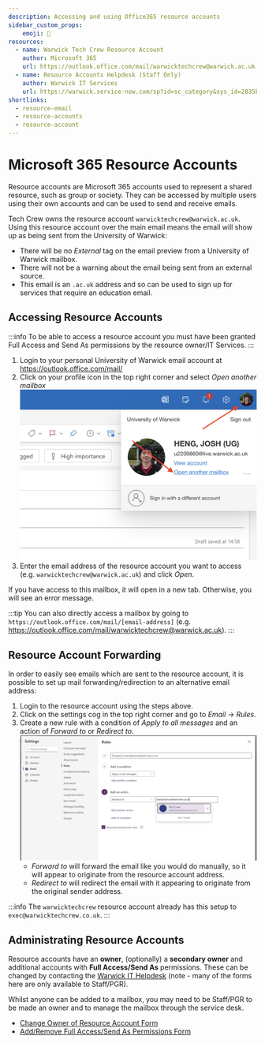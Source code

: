 ```yaml
---
description: Accessing and using Office365 resource accounts
sidebar_custom_props:
    emoji: 📧
resources:
  - name: Warwick Tech Crew Resource Account
    author: Microsoft 365
    url: https://outlook.office.com/mail/warwicktechcrew@warwick.ac.uk
  - name: Resource Accounts Helpdesk (Staff Only)
    author: Warwick IT Services
    url: https://warwick.service-now.com/sp?id=sc_category&sys_id=2835b6731b09dd10b566db5be54bcb27
shortlinks:
  - resource-email
  - resource-accounts
  - resource-account
---
```

# Microsoft 365 Resource Accounts

Resource accounts are Microsoft 365 accounts used to represent a shared resource, such as group or society. They can be
accessed by multiple users using their own accounts and can be used to send and receive emails.

Tech Crew owns the resource account `warwicktechcrew@warwick.ac.uk`. Using this resource account over the main email
means the email will show up as being sent from the University of Warwick:
* There will be no *External* tag on the email preview from a University of Warwick mailbox.
* There will not be a warning about the email being sent from an external source.
* This email is an `.ac.uk` address and so can be used to sign up for services that require an education email.

## Accessing Resource Accounts
:::info
To be able to access a resource account you must have been granted Full Access and Send As permissions by the resource
owner/IT Services.
:::

1. Login to your personal University of Warwick email account at https://outlook.office.com/mail/
2. Click on your profile icon in the top right corner and select *Open another mailbox*
   ![Step 2 Image](./step-2-joshheng.jpg)
3. Enter the email address of the resource account you want to access (e.g. `warwicktechcrew@warwick.ac.uk`) and click
   *Open*.

If you have access to this mailbox, it will open in a new tab. Otherwise, you will see an error message.

:::tip
You can also directly access a mailbox by going to `https://outlook.office.com/mail/[email-address]` (e.g.
https://outlook.office.com/mail/warwicktechcrew@warwick.ac.uk).
:::

## Resource Account Forwarding
In order to easily see emails which are sent to the resource account, it is possible to set up mail
forwarding/redirection to an alternative email address:

1. Login to the resource account using the steps above.
2. Click on the settings cog in the top right corner and go to *Email* -> *Rules*.
3. Create a new rule with a condition of *Apply to all messages* and an action of *Forward to* or *Redirect to*.
   ![Forwarding Rule Image](./forwarding-rules-joshheng.jpg)
   * *Forward to* will forward the email like you would do manually, so it will appear to originate from the resource
     account address.
   * *Redirect to* will redirect the email with it appearing to originate from the original sender address.

:::info
The `warwicktechcrew` resource account already has this setup to `exec@warwicktechcrew.co.uk`.
:::


## Administrating Resource Accounts
Resource accounts have an **owner**, (optionally) a **secondary owner** and additional accounts with
**Full Access/Send As** permissions. These can be changed by contacting the
[Warwick IT Helpdesk](https://warwick.service-now.com/sp?id=sc_category&sys_id=2835b6731b09dd10b566db5be54bcb27) (note -
many of the forms here are only available to Staff/PGR).

Whilst anyone can be added to a mailbox, you may need to be Staff/PGR to be made an owner and to manage the mailbox
through the service desk.
* [Change Owner of Resource Account Form](https://warwick.service-now.com/sp?id=sc_cat_item&sys_id=32318e5bdb34ebc414eb49ee3b9619cc&sysparm_category=2835b6731b09dd10b566db5be54bcb27&catalog_id=-1)
* [Add/Remove Full Access/Send As Permissions Form](https://warwick.service-now.com/sp?id=sc_cat_item&sys_id=28f6d95fdbfcabc414eb49ee3b961954&sysparm_category=2835b6731b09dd10b566db5be54bcb27&catalog_id=-1)